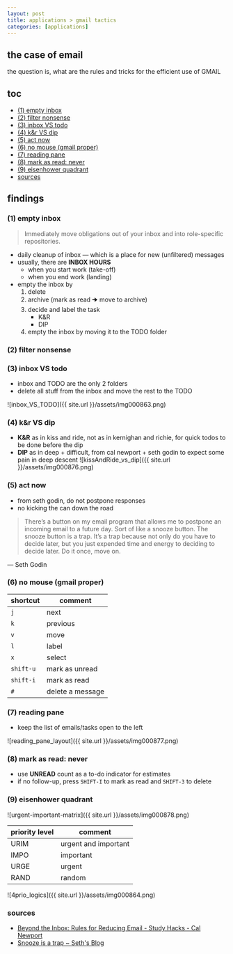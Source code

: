 ```yaml
---
layout: post
title: applications > gmail tactics
categories: [applications]
---
```

## the case	of email 
the question is, what are the rules and tricks for the efficient use of GMAIL 

## toc
<!-- TOC -->

- [(1)  empty inbox](#1--empty-inbox)
- [(2) filter nonsense](#2-filter-nonsense)
- [(3) inbox VS todo](#3-inbox-vs-todo)
- [(4) k&r VS dip](#4-kr-vs-dip)
- [(5) act now](#5-act-now)
- [(6) no mouse (gmail proper)](#6-no-mouse-gmail-proper)
- [(7) reading pane](#7-reading-pane)
- [(8) mark as read: never](#8-mark-as-read-never)
- [(9) eisenhower quadrant](#9-eisenhower-quadrant)
- [sources](#sources)

<!-- /TOC -->

## findings
### (1)  empty inbox
> Immediately move obligations out of your inbox and into role-specific repositories.

* daily cleanup of inbox — which is a place for new (unfiltered) messages
* usually, there are **INBOX HOURS** 
    * when you start work (take-off)
    * when you end work (landing)
* empty the inbox by
    1. delete
    2. archive (mark as read 🠊 move to archive)
    3. decide and label the task 
        * K&R
        * DIP
    4. empty the inbox by moving it to the TODO folder

### (2) filter nonsense

### (3) inbox VS todo
* inbox and TODO are the only 2 folders
* delete all stuff from the inbox and move the rest to the TODO

![inbox_VS_TODO]({{ site.url }}/assets/img000863.png)

### (4) k&r VS dip
* **K&R** as in kiss and ride, not as in kernighan and richie, for quick todos to be done before the dip
* **DIP** as in deep + difficult, from cal newport + seth godin to expect some pain in deep descent
![kissAndRide_vs_dip]({{ site.url }}/assets/img000876.png)

### (5) act now
* from seth godin, do not postpone responses
* no kicking the can down the road

> There’s a button on my email program that allows me to postpone an incoming email to a future day. Sort of like a snooze button. The snooze button is a trap. It’s a trap because not only do you have to decide later, but you just expended time and energy to deciding to decide later. Do it once, move on.

— Seth Godin

### (6) no mouse (gmail proper)

shortcut  | comment
----------|-----------------
`j`       | next
`k`       | previous
`v`       | move
`l`       | label
`x`       | select
`shift-u` | mark as unread
`shift-i` | mark as read
`#`       | delete a message

### (7) reading pane
* keep the list of emails/tasks open to the left

![reading_pane_layout]({{ site.url }}/assets/img000877.png)

### (8) mark as read: never
* use **UNREAD** count as a to-do indicator for estimates
* if no follow-up, press `SHIFT-I` to mark as read and `SHIFT-3` to delete

### (9) eisenhower quadrant

![urgent-important-matrix]({{ site.url }}/assets/img000878.png)

priority level | comment
---------------|---------------------
URIM           | urgent and important
IMPO           | important
URGE           | urgent
RAND           | random

![4prio_logics]({{ site.url }}/assets/img000864.png)

### sources
* [Beyond the Inbox: Rules for Reducing Email - Study Hacks - Cal Newport](https://www.calnewport.com/blog/2020/04/14/beyond-the-inbox-rules-for-reducing-email/)
* [Snooze is a trap ~ Seth's Blog](https://seths.blog/2019/04/the-magic-of-decide-once/)